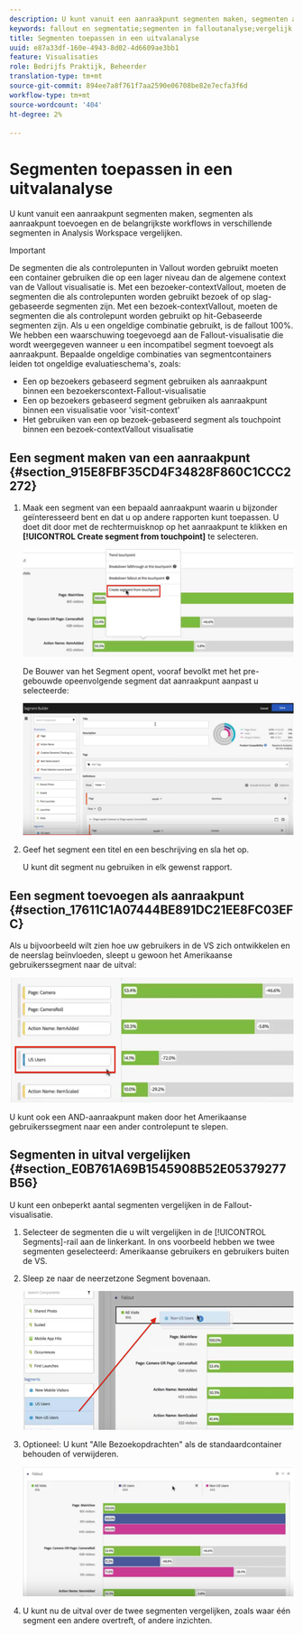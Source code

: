 ```yaml
---
description: U kunt vanuit een aanraakpunt segmenten maken, segmenten als aanraakpunt toevoegen en de belangrijkste workflows in verschillende segmenten in Analysis Workspace vergelijken.
keywords: fallout en segmentatie;segmenten in falloutanalyse;vergelijk segmenten in fallout
title: Segmenten toepassen in een uitvalanalyse
uuid: e87a33df-160e-4943-8d02-4d6609ae3bb1
feature: Visualisaties
role: Bedrijfs Praktijk, Beheerder
translation-type: tm+mt
source-git-commit: 894ee7a8f761f7aa2590e06708be82e7ecfa3f6d
workflow-type: tm+mt
source-wordcount: '404'
ht-degree: 2%

---
```



# Segmenten toepassen in een uitvalanalyse

U kunt vanuit een aanraakpunt segmenten maken, segmenten als aanraakpunt toevoegen en de belangrijkste workflows in verschillende segmenten in Analysis Workspace vergelijken.

>[!IMPORTANT]
>
>De segmenten die als controlepunten in Vallout worden gebruikt moeten een container gebruiken die op een lager niveau dan de algemene context van de Vallout visualisatie is. Met een bezoeker-contextVallout, moeten de segmenten die als controlepunten worden gebruikt bezoek of op slag-gebaseerde segmenten zijn. Met een bezoek-contextVallout, moeten de segmenten die als controlepunt worden gebruikt op hit-Gebaseerde segmenten zijn. Als u een ongeldige combinatie gebruikt, is de fallout 100%. We hebben een waarschuwing toegevoegd aan de Fallout-visualisatie die wordt weergegeven wanneer u een incompatibel segment toevoegt als aanraakpunt. Bepaalde ongeldige combinaties van segmentcontainers leiden tot ongeldige evaluatieschema&#39;s, zoals:

* Een op bezoekers gebaseerd segment gebruiken als aanraakpunt binnen een bezoekerscontext-Fallout-visualisatie
* Een op bezoekers gebaseerd segment gebruiken als aanraakpunt binnen een visualisatie voor &#39;visit-context&#39;
* Het gebruiken van een op bezoek-gebaseerd segment als touchpoint binnen een bezoek-contextVallout visualisatie

## Een segment maken van een aanraakpunt {#section_915E8FBF35CD4F34828F860C1CCC2272}

1. Maak een segment van een bepaald aanraakpunt waarin u bijzonder geïnteresseerd bent en dat u op andere rapporten kunt toepassen. U doet dit door met de rechtermuisknop op het aanraakpunt te klikken en **[!UICONTROL Create segment from touchpoint]** te selecteren.

   ![](assets/segment-from-touchpoint.png)

   De Bouwer van het Segment opent, vooraf bevolkt met het pre-gebouwde opeenvolgende segment dat aanraakpunt aanpast u selecteerde:

   ![](assets/segment-builder.png)

1. Geef het segment een titel en een beschrijving en sla het op.

   U kunt dit segment nu gebruiken in elk gewenst rapport.

## Een segment toevoegen als aanraakpunt {#section_17611C1A07444BE891DC21EE8FC03EFC}

Als u bijvoorbeeld wilt zien hoe uw gebruikers in de VS zich ontwikkelen en de neerslag beïnvloeden, sleept u gewoon het Amerikaanse gebruikerssegment naar de uitval:

![](assets/segment-touchpoint.png)

U kunt ook een AND-aanraakpunt maken door het Amerikaanse gebruikerssegment naar een ander controlepunt te slepen.

## Segmenten in uitval vergelijken {#section_E0B761A69B1545908B52E05379277B56}

U kunt een onbeperkt aantal segmenten vergelijken in de Fallout-visualisatie.

1. Selecteer de segmenten die u wilt vergelijken in de [!UICONTROL Segments]-rail aan de linkerkant. In ons voorbeeld hebben we twee segmenten geselecteerd: Amerikaanse gebruikers en gebruikers buiten de VS.
1. Sleep ze naar de neerzetzone Segment bovenaan.

   ![](assets/segment-drop.png)

1. Optioneel: U kunt &quot;Alle Bezoekopdrachten&quot; als de standaardcontainer behouden of verwijderen.

   ![](assets/seg-compare.png)

1. U kunt nu de uitval over de twee segmenten vergelijken, zoals waar één segment een andere overtreft, of andere inzichten.
